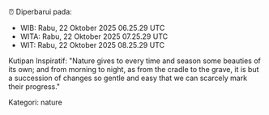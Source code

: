 ⏰ Diperbarui pada:
- WIB: Rabu, 22 Oktober 2025 06.25.29 UTC
- WITA: Rabu, 22 Oktober 2025 07.25.29 UTC
- WIT: Rabu, 22 Oktober 2025 08.25.29 UTC

Kutipan Inspiratif:
"Nature gives to every time and season some beauties of its own; and from morning to night, as from the cradle to the grave, it is but a succession of changes so gentle and easy that we can scarcely mark their progress."


Kategori: nature


